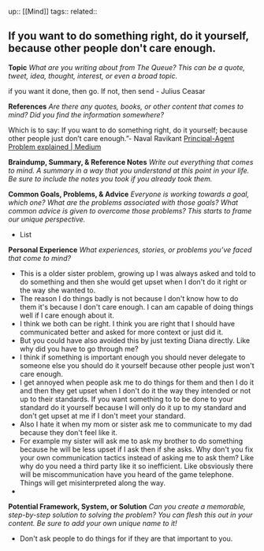 up::  [[Mind]]
tags:: 
related::
## If you want to do something right, do it yourself, because other people don't care enough. 

**Topic**
*What are you writing about from The Queue? This can be a quote, tweet, idea, thought, interest, or even a broad topic.*

if you want it done, then go. If not, then send  - Julius Ceasar

**References**
*Are there any quotes, books, or other content that comes to mind? Did you find the information somewhere?*

Which is to say: If you want to do something right, do it yourself; because other people just don’t care enough.”- Naval Ravikant
[Principal-Agent Problem explained | Medium](https://medium.com/@DenisBischof/if-you-want-it-done-go-if-not-send-principal-agent-problem-9efab5fd6360)

**Braindump, Summary, & Reference Notes**
*Write out everything that comes to mind. A summary in a way that you understand at this point in your life. Be sure to include the notes you took if you already took them.*


**Common Goals, Problems, & Advice**
*Everyone is working towards a goal, which one? What are the problems associated with those goals? What common advice is given to overcome those problems? This starts to frame our unique perspective.*

  - List

**Personal Experience**
*What experiences, stories, or problems you’ve faced that come to mind?*

  - This is a older sister problem, growing up I was always asked and told to do something and then she would get upset when I don't do it right or the way she wanted to. 
  - The reason I do things badly is not because I don't know how to do them it's because I don't care enough. I can am capable of doing things well if I care enough about it.
  - I think we both can be right. I think you are right that I should have communicated better and asked for more context or just did it.
  - But you could have also avoided this by just texting Diana directly. Like why did you have to go through me?
  - I think if something is important enough you should never delegate to someone else you should do it yourself because other people just won't care enough.
  - I get annoyed when people ask me to do things for them and then I do it and then they get upset when I don't do it the way they intended or not up to their standards. If you want something to to be done to your standard do it yourself because I will only do it up to my standard and don't get upset at me if I don't meet your standard.
  - Also I hate it when my mom or sister ask me to communicate to my dad because they don't feel like it.
  - For example my sister will ask me to ask my brother to do something because he will be less upset if I ask then if she asks.  Why don't you fix your own communication tactics instead of asking me to ask them? Like why do you need a third party like it so inefficient. Like obsviously there will be miscommunication have you heard of the game telephone. Things will get misinterpreted along the way. 
  - 
**Potential Framework, System, or Solution**
*Can you create a memorable, step-by-step solution to solving the problem? You can flesh this out in your content. Be sure to add your own unique name to it!*

  - Don't ask people to do things for if they are that important to you.